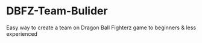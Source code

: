 # DBFZ-Team-Bulider
Easy way to create a team on Dragon Ball Fighterz game to beginners &amp; less experienced

